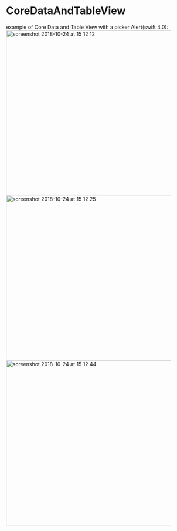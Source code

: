 # CoreDataAndTableView
example of Core Data and Table View with a picker Alert(swift 4.0):<br />
<img height="450" alt="screenshot 2018-10-24 at 15 12 12" src="https://user-images.githubusercontent.com/36310714/47432847-76573a00-d79f-11e8-919b-00fa5d15c2a1.png">
<img height="450" alt="screenshot 2018-10-24 at 15 12 25" src="https://user-images.githubusercontent.com/36310714/47432849-76573a00-d79f-11e8-9e59-7602a4a74c55.png">
<img height="450" alt="screenshot 2018-10-24 at 15 12 44" src="https://user-images.githubusercontent.com/36310714/47432854-78b99400-d79f-11e8-861c-63fc7b2bc600.png">

